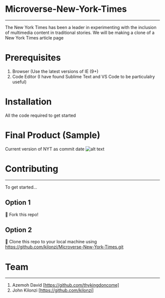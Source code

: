 # Microverse-New-York-Times
***
The New York Times has been a leader in experimenting with the inclusion of multimedia content in traditional stories. We will be making a clone of a New York Times article page

# Prerequisites
1. Browser (Use the latest versions of IE (9+)
2. Code Editor (I have found Sublime Text and VS Code to be particulalry useful)

# Installation
All the code required to get started

# Final Product (Sample)

Current version of NYT as commit date
![alt text](https://user-images.githubusercontent.com/9586665/63277788-a3d11f00-c2ae-11e9-8408-c87b6568d14d.png)

# Contributing
***
To get started...
## Option 1
🍴 Fork this repo!
## Option 2
👯 Clone this repo to your local machine using https://github.com/kilonzi/Microverse-New-York-Times.git


# Team
***
1. Azemoh David  [https://github.com/thykingdoncome]
2. John Kilonzi [https://github.com/kilonzi]
